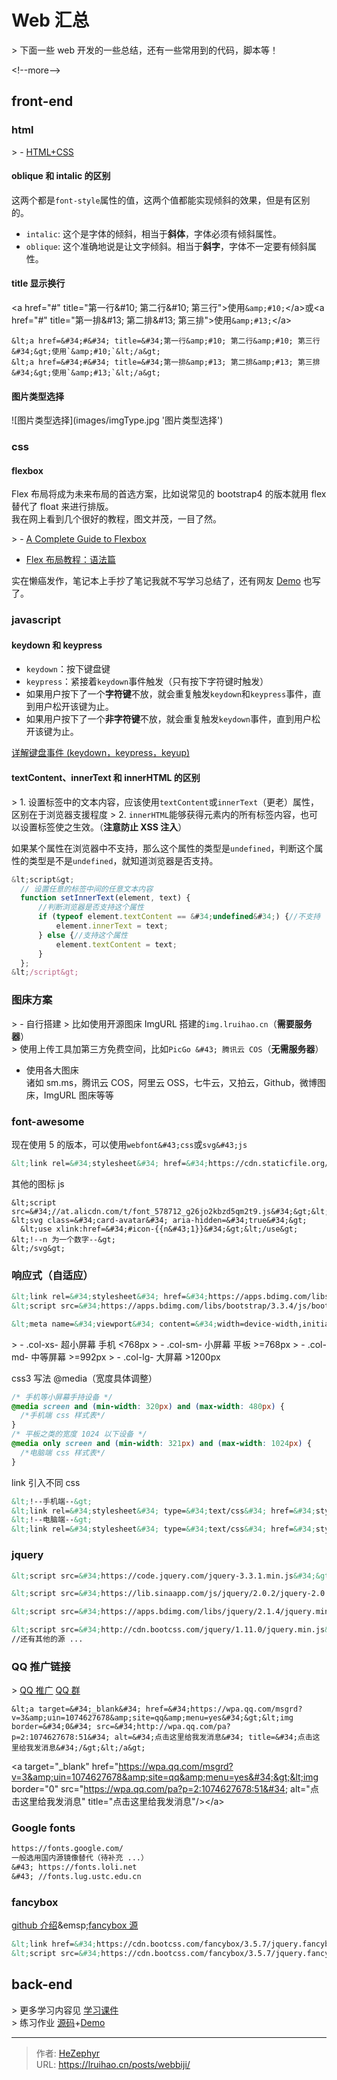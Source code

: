 # Web 汇总


&gt; 下面一些 web 开发的一些总结，还有一些常用到的代码，脚本等！

&lt;!--more--&gt;

## front-end

### html

&gt; - [HTML&#43;CSS](https://lruihao.cn/posts/ms-html-css.html)

#### oblique 和 intalic 的区别

这两个都是`font-style`属性的值，这两个值都能实现倾斜的效果，但是有区别的。

- `intalic`: 这个是字体的倾斜，相当于**斜体**，字体必须有倾斜属性。
- `oblique`: 这个准确地说是让文字倾斜。相当于**斜字**，字体不一定要有倾斜属性。

#### title 显示换行

&lt;a href=&#34;#&#34; title=&#34;第一行&amp;#10; 第二行&amp;#10; 第三行&#34;&gt;使用`&amp;#10;`&lt;/a&gt;或&lt;a href=&#34;#&#34; title=&#34;第一排&amp;#13; 第二排&amp;#13; 第三排&#34;&gt;使用`&amp;#13;`&lt;/a&gt;

```
&lt;a href=&#34;#&#34; title=&#34;第一行&amp;#10; 第二行&amp;#10; 第三行&#34;&gt;使用`&amp;#10;`&lt;/a&gt;
&lt;a href=&#34;#&#34; title=&#34;第一排&amp;#13; 第二排&amp;#13; 第三排&#34;&gt;使用`&amp;#13;`&lt;/a&gt;
```

#### 图片类型选择

![图片类型选择](images/imgType.jpg &#39;图片类型选择&#39;)

### css

#### flexbox

Flex 布局将成为未来布局的首选方案，比如说常见的 bootstrap4 的版本就用 flex 替代了 float 来进行排版。  
我在网上看到几个很好的教程，图文并茂，一目了然。

&gt; - [A Complete Guide to Flexbox](https://css-tricks.com/snippets/css/a-guide-to-flexbox/)

- [Flex 布局教程：语法篇](http://www.ruanyifeng.com/blog/2015/07/flex-grammar.html)

实在懒癌发作，笔记本上手抄了笔记我就不写学习总结了，还有网友 [Demo](http://static.vgee.cn/static/index.html) 也写了。

### javascript

#### keydown 和 keypress

- `keydown`：按下键盘键
- `keypress`：紧接着`keydown`事件触发（只有按下字符键时触发）
- 如果用户按下了一个**字符键**不放，就会重复触发`keydown`和`keypress`事件，直到用户松开该键为止。
- 如果用户按下了一个**非字符键**不放，就会重复触发`keydown`事件，直到用户松开该键为止。

[详解键盘事件 (keydown，keypress，keyup)](https://www.jianshu.com/p/8f839f558319)

#### textContent、innerText 和 innerHTML 的区别

&gt; 1. 设置标签中的文本内容，应该使用`textContent`或`innerText`（更老）属性，区别在于浏览器支援程度
&gt; 2. `innerHTML`能够获得元素内的所有标签内容，也可以设置标签使之生效。（**注意防止 XSS 注入**）

如果某个属性在浏览器中不支持，那么这个属性的类型是`undefined`，判断这个属性的类型是不是`undefined`，就知道浏览器是否支持。

```js 兼容代码 设置任意的标签中间的任意文本内容
&lt;script&gt;
  // 设置任意的标签中间的任意文本内容
  function setInnerText(element, text) {
      //判断浏览器是否支持这个属性
      if (typeof element.textContent == &#34;undefined&#34;) {//不支持
          element.innerText = text;
      } else {//支持这个属性
          element.textContent = text;
      }
  };
&lt;/script&gt;
```

### 图床方案

&gt; - 自行搭建
&gt;   比如使用开源图床 ImgURL 搭建的`img.lruihao.cn`（**需要服务器**）  
&gt;   使用上传工具加第三方免费空间，比如`PicGo &#43; 腾讯云 COS`（**无需服务器**）

- 使用各大图床  
  诸如 sm.ms，腾讯云 COS，阿里云 OSS，七牛云，又拍云，Github，微博图床，ImgURL 图床等等

### font-awesome

现在使用 5 的版本，可以使用`webfont&#43;css`或`svg&#43;js`

```xml font-awesome
&lt;link rel=&#34;stylesheet&#34; href=&#34;https://cdn.staticfile.org/font-awesome/4.7.0/css/font-awesome.css&#34;&gt;
```

其他的图标 js

```
&lt;script src=&#34;//at.alicdn.com/t/font_578712_g26jo2kbzd5qm2t9.js&#34;&gt;&lt;/script&gt;
&lt;svg class=&#34;card-avatar&#34; aria-hidden=&#34;true&#34;&gt;
  &lt;use xlink:href=&#34;#icon-{{n&#43;1}}&#34;&gt;&lt;/use&gt;                &lt;!--n 为一个数字--&gt;
&lt;/svg&gt;
```

### 响应式（自适应）

```xml bootstrap
&lt;link rel=&#34;stylesheet&#34; href=&#34;https://apps.bdimg.com/libs/bootstrap/3.3.4/css/bootstrap.min.css&#34;&gt;
&lt;script src=&#34;https://apps.bdimg.com/libs/bootstrap/3.3.4/js/bootstrap.min.js&#34;&gt;
```

```xml
&lt;meta name=&#34;viewport&#34; content=&#34;width=device-width,initial-scale=1.0,maximum-scale=1.0,minimum-scale=1.0,user-scalable=0&#34;&gt;
```

&gt; - .col-xs- 超小屏幕 手机 &lt;768px
&gt; - .col-sm- 小屏幕 平板 &gt;=768px
&gt; - .col-md- 中等屏幕 &gt;=992px
&gt; - .col-lg- 大屏幕 &gt;1200px

css3 写法 @media（宽度具体调整）

```css css3 写法@media （宽度具体调整）
/* 手机等小屏幕手持设备 */
@media screen and (min-width: 320px) and (max-width: 480px) {
  /*手机端 css 样式表*/
}
/* 平板之类的宽度 1024 以下设备 */
@media only screen and (min-width: 321px) and (max-width: 1024px) {
  /*电脑端 css 样式表*/
}
```

link 引入不同 css

```xml link 引入不同 css
&lt;!--手机端--&gt;
&lt;link rel=&#34;stylesheet&#34; type=&#34;text/css&#34; href=&#34;style_phone.css&#34; media=&#34;screen and (max-width: 960px)&#34;/&gt;
&lt;!--电脑端--&gt;
&lt;link rel=&#34;stylesheet&#34; type=&#34;text/css&#34; href=&#34;style_PC.css&#34; media=&#34;screen and (min-width: 960px)&#34;/&gt;
```

### jquery

```xml jquery
&lt;script src=&#34;https://code.jquery.com/jquery-3.3.1.min.js&#34;&gt;&lt;/script&gt;

&lt;script src=&#34;https://lib.sinaapp.com/js/jquery/2.0.2/jquery-2.0.2.min.js&#34;&gt;&lt;/script&gt;

&lt;script src=&#34;https://apps.bdimg.com/libs/jquery/2.1.4/jquery.min.js&#34;&gt;&lt;/script&gt;

&lt;script src=&#34;http://cdn.bootcss.com/jquery/1.11.0/jquery.min.js&#34;&gt;&lt;/script&gt;
//还有其他的源 ...
```

### QQ 推广链接

&gt; [QQ 推广](https://shang.qq.com/v3/widget.html) [QQ 群](https://qun.qq.com/join.html)

```
&lt;a target=&#34;_blank&#34; href=&#34;https://wpa.qq.com/msgrd?v=3&amp;uin=1074627678&amp;site=qq&amp;menu=yes&#34;&gt;&lt;img border=&#34;0&#34; src=&#34;http://wpa.qq.com/pa?p=2:1074627678:51&#34; alt=&#34;点击这里给我发消息&#34; title=&#34;点击这里给我发消息&#34;/&gt;&lt;/a&gt;
```

&lt;a target=&#34;_blank&#34; href=&#34;https://wpa.qq.com/msgrd?v=3&amp;uin=1074627678&amp;site=qq&amp;menu=yes&#34;&gt;&lt;img border=&#34;0&#34; src=&#34;https://wpa.qq.com/pa?p=2:1074627678:51&#34; alt=&#34;点击这里给我发消息&#34; title=&#34;点击这里给我发消息&#34;/&gt;&lt;/a&gt;

### Google fonts

```diff
https://fonts.google.com/
一般选用国内源镜像替代（待补充 ...）
&#43; https://fonts.loli.net
&#43; //fonts.lug.ustc.edu.cn
```

### fancybox

[github 介绍](https://github.com/fancyapps/fancybox)&amp;emsp;[fancybox 源](https://www.bootcdn.cn/fancybox/)

```xml fancybox 源
&lt;link href=&#34;https://cdn.bootcss.com/fancybox/3.5.7/jquery.fancybox.min.css&#34; rel=&#34;stylesheet&#34;&gt;
&lt;script src=&#34;https://cdn.bootcss.com/fancybox/3.5.7/jquery.fancybox.min.js&#34;&gt;&lt;/script&gt;
```

## back-end

&gt; 更多学习内容见 [学习课件](https://github.com/Lruihao/web-dev-data)  
&gt; 练习作业 [源码](https://github.com/Lruihao/hw)&#43;[Demo](http://hw.lruihao.cn/)


---

> 作者: [HeZephyr](https://github.com/HeZephyr)  
> URL: https://lruihao.cn/posts/webbiji/  

